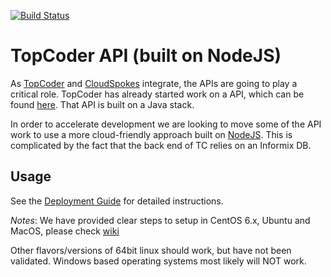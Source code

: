[![Build Status](https://drone.io/github.com/cloudspokes/tc-api/status.png)](https://drone.io/github.com/cloudspokes/tc-api/latest)

TopCoder API (built on NodeJS)
==============================

As [TopCoder](http://www.topcoder.com/tc) and [CloudSpokes](http://www.cloudspokes) integrate, the APIs are going to play a critical role. TopCoder has already started work on a API, which can be found [here](http://dev.topcoder.com). That API is built on a Java stack.

In order to accelerate development we are looking to move some of the API work to use a more cloud-friendly approach built on [NodeJS](http://www.nodejs.org). This is complicated by the fact that the back end of TC relies on an Informix DB.

Usage
-----

See the [Deployment Guide](https://github.com/cloudspokes/tc-api/blob/master/docs/Module%20Assembly%20-%20TopCoder%20NodeJS%20Authentication%20Middleware%20v1.0.doc) for detailed instructions. 

*Notes*: We have provided clear steps to setup in CentOS 6.x, Ubuntu and MacOS, please check [wiki](https://github.com/cloudspokes/tc-api/wiki)

Other flavors/versions of 64bit linux should work, but have not been validated. Windows based operating systems most likely will NOT work.


